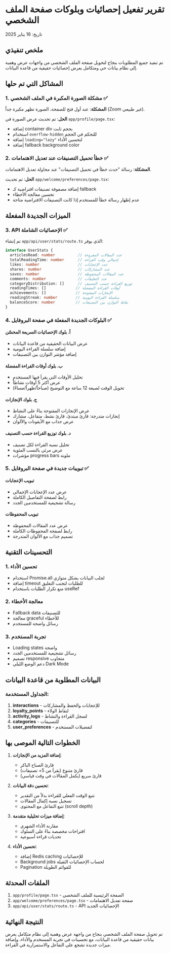 # تقرير تفعيل إحصائيات وبلوكات صفحة الملف الشخصي

تاريخ: 16 يناير 2025

## ملخص تنفيذي

تم تنفيذ جميع المطلوبات بنجاح لتحويل صفحة الملف الشخصي من واجهات عرض وهمية إلى نظام بيانات حي ومتكامل يعرض إحصائيات حقيقية من قاعدة البيانات.

## المشاكل التي تم حلها

### 1. مشكلة الصورة المكبرة في الملف الشخصي ✅

**المشكلة**: عند أول فتح للصفحة، الصورة تظهر مكبرة جداً (Zoom غير طبيعي).

**الحل**: تم تحديث عرض الصورة في `app/profile/page.tsx`:
- إضافة container div بحجم ثابت
- استخدام `overflow-hidden` للتحكم في الحجم
- إضافة `loading="lazy"` لتحسين الأداء
- إضافة fallback background color

### 2. خطأ تحميل التصنيفات عند تعديل الاهتمامات ✅

**المشكلة**: رسالة "حدث خطأ في تحميل التصنيفات" عند محاولة تعديل الاهتمامات.

**الحل**: تم تحديث `app/welcome/preferences/page.tsx`:
- إضافة مصفوفة تصنيفات افتراضية كـ fallback
- تحسين معالجة الأخطاء
- عدم إظهار رسالة خطأ للمستخدم إذا كانت التصنيفات الافتراضية متاحة

## الميزات الجديدة المفعلة

### 3. API الإحصائيات الشاملة ✅

تم إنشاء `app/api/user/stats/route.ts` الذي يوفر:

```typescript
interface UserStats {
  articlesRead: number          // عدد المقالات المقروءة
  totalReadingTime: number      // إجمالي وقت القراءة
  likes: number                 // عدد الإعجابات
  shares: number                // عدد المشاركات
  saves: number                 // عدد المقالات المحفوظة
  comments: number              // عدد التعليقات
  categoryDistribution: []      // توزيع القراءة حسب التصنيف
  readingTimes: []             // أوقات القراءة المفضلة
  achievements: []             // الإنجازات المفتوحة
  readingStreak: number        // سلسلة القراءة اليومية
  balanceScore: number         // نقاط التوازن بين التصنيفات
}
```

### 4. البلوكات الجديدة المفعلة في صفحة البروفايل ✅

#### أ. بلوك الإحصائيات السريعة المحسّن
- عرض البيانات الحقيقية من قاعدة البيانات
- إضافة سلسلة القراءة اليومية
- إضافة مؤشر التوازن بين التصنيفات

#### ب. بلوك أوقات القراءة المفضلة
- تحليل الأوقات التي يقرأ فيها المستخدم
- عرض أكثر 5 أوقات نشاطاً
- تحويل الوقت لصيغة 12 ساعة مع التوضيح (صباحاً/ظهراً/مساءً)

#### ج. بلوك الإنجازات
- عرض الإنجازات المفتوحة بناءً على النشاط
- إنجازات متدرجة: قارئ مبتدئ، قارئ نشط، متفاعل، مشارك
- عرض جذاب مع الأيقونات والألوان

#### د. بلوك توزيع القراءة حسب التصنيف
- تحليل نسبة القراءة لكل تصنيف
- عرض مرئي بالنسب المئوية
- مؤشرات progress bars ملونة

### 5. تبويبات جديدة في صفحة البروفايل ✅

#### تبويب الإعجابات
- عرض عدد الإعجابات الإجمالي
- رابط لصفحة التفاصيل الكاملة
- رسالة تشجيعية للمستخدمين الجدد

#### تبويب المحفوظات
- عرض عدد المقالات المحفوظة
- رابط لصفحة المحفوظات الكاملة
- تصميم جذاب مع الألوان المتدرجة

## التحسينات التقنية

### 1. تحسين الأداء
- استخدام Promise.all لجلب البيانات بشكل متوازي
- إضافة timeout للطلبات لتجنب التعليق
- منع تكرار الطلبات باستخدام useRef

### 2. معالجة الأخطاء
- Fallback data للتصنيفات
- معالجة graceful للأخطاء
- رسائل واضحة للمستخدم

### 3. تجربة المستخدم
- Loading states واضحة
- رسائل تشجيعية للمستخدمين الجدد
- تصميم responsive متجاوب
- دعم الوضع الليلي Dark Mode

## البيانات المطلوبة من قاعدة البيانات

### الجداول المستخدمة:
1. **interactions** - للإعجابات والحفظ والمشاركات
2. **loyalty_points** - لنقاط الولاء
3. **activity_logs** - لسجل القراءة والنشاط
4. **categories** - للتصنيفات
5. **user_preferences** - لتفضيلات المستخدم

## الخطوات التالية الموصى بها

1. **إضافة المزيد من الإنجازات**:
   - قارئ الصباح الباكر
   - قارئ متنوع (يقرأ من 5+ تصنيفات)
   - قارئ سريع (يكمل المقالات في وقت قياسي)

2. **تحسين دقة البيانات**:
   - تتبع الوقت الفعلي للقراءة بدلاً من التقدير
   - تسجيل نسبة إكمال المقالات
   - تتبع التفاعل مع المحتوى (scroll depth)

3. **إضافة ميزات تحليلية متقدمة**:
   - مقارنة الأداء الشهري
   - اقتراحات مخصصة بناءً على السلوك
   - تحديات قراءة أسبوعية

4. **تحسين الأداء**:
   - إضافة Redis caching للإحصائيات
   - Background jobs لحساب الإحصائيات الثقيلة
   - Pagination للقوائم الطويلة

## الملفات المحدثة

1. `app/profile/page.tsx` - الصفحة الرئيسية للملف الشخصي
2. `app/welcome/preferences/page.tsx` - صفحة تعديل الاهتمامات
3. `app/api/user/stats/route.ts` - API الإحصائيات الجديد

## النتيجة النهائية

تم تحويل صفحة الملف الشخصي بنجاح من واجهة عرض وهمية إلى نظام متكامل يعرض بيانات حقيقية من قاعدة البيانات، مع تحسينات في تجربة المستخدم والأداء، وإضافة ميزات جديدة تشجع على التفاعل والاستمرارية في القراءة. 